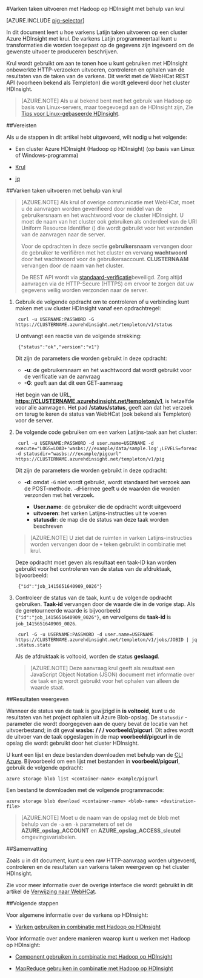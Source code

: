 <properties
   pageTitle="Gebruik van Hadoop varkens met krul in HDInsight | Microsoft Azure"
   description="Leren werken met krul varken Latijn taken uitvoeren op een cluster Hadoop in Azure HDInsight."
   services="hdinsight"
   documentationCenter=""
   authors="Blackmist"
   manager="jhubbard"
   editor="cgronlun"
    tags="azure-portal"/>

<tags
   ms.service="hdinsight"
   ms.devlang="na"
   ms.topic="article"
   ms.tgt_pltfrm="na"
   ms.workload="big-data"
   ms.date="08/23/2016"
   ms.author="larryfr"/>

#<a name="run-pig-jobs-with-hadoop-on-hdinsight-by-using-curl"></a>Varken taken uitvoeren met Hadoop op HDInsight met behulp van krul

[AZURE.INCLUDE [pig-selector](../../includes/hdinsight-selector-use-pig.md)]

In dit document leert u hoe varkens Latijn taken uitvoeren op een cluster Azure HDInsight met krul. De varkens Latijn programmeertaal kunt u transformaties die worden toegepast op de gegevens zijn ingevoerd om de gewenste uitvoer te produceren beschrijven.

Krul wordt gebruikt om aan te tonen hoe u kunt gebruiken met HDInsight onbewerkte HTTP-verzoeken uitvoeren, controleren en ophalen van de resultaten van de taken van de varkens. Dit werkt met de WebHCat REST API (voorheen bekend als Templeton) die wordt geleverd door het cluster HDInsight.

> [AZURE.NOTE] Als u al bekend bent met het gebruik van Hadoop op basis van Linux-servers, maar toegevoegd aan de HDInsight zijn, Zie [Tips voor Linux-gebaseerde HDInsight](hdinsight-hadoop-linux-information.md).

##<a id="prereq"></a>Vereisten

Als u de stappen in dit artikel hebt uitgevoerd, wilt nodig u het volgende:

* Een cluster Azure HDInsight (Hadoop op HDInsight) (op basis van Linux of Windows-programma)

* [Krul](http://curl.haxx.se/)

* [jq](http://stedolan.github.io/jq/)

##<a id="curl"></a>Varken taken uitvoeren met behulp van krul

> [AZURE.NOTE] Als krul of overige communicatie met WebHCat, moet u de aanvragen worden geverifieerd door middel van de gebruikersnaam en het wachtwoord voor de cluster HDInsight. U moet de naam van het cluster ook gebruiken als onderdeel van de URI Uniform Resource Identifier () die wordt gebruikt voor het verzenden van de aanvragen naar de server.
>
> Voor de opdrachten in deze sectie **gebruikersnaam** vervangen door de gebruiker te verifiëren met het cluster en vervang **wachtwoord** door het wachtwoord voor de gebruikersaccount. **CLUSTERNAAM** vervangen door de naam van het cluster.
>
> De REST API wordt via [standaard-verificatie](http://en.wikipedia.org/wiki/Basic_access_authentication)beveiligd. Zorg altijd aanvragen via de HTTP-Secure (HTTPS) om ervoor te zorgen dat uw gegevens veilig worden verzonden naar de server.

1. Gebruik de volgende opdracht om te controleren of u verbinding kunt maken met uw cluster HDInsight vanaf een opdrachtregel:

        curl -u USERNAME:PASSWORD -G https://CLUSTERNAME.azurehdinsight.net/templeton/v1/status

    U ontvangt een reactie van de volgende strekking:

        {"status":"ok","version":"v1"}

    Dit zijn de parameters die worden gebruikt in deze opdracht:

    * **-u**: de gebruikersnaam en het wachtwoord dat wordt gebruikt voor de verificatie van de aanvraag
    * **-G**: geeft aan dat dit een GET-aanvraag

    Het begin van de URL, **https://CLUSTERNAME.azurehdinsight.net/templeton/v1**, is hetzelfde voor alle aanvragen. Het pad **/status/status**, geeft aan dat het verzoek om terug te keren de status van WebHCat (ook bekend als Templeton) voor de server.

2. De volgende code gebruiken om een varken Latijns-taak aan het cluster:

        curl -u USERNAME:PASSWORD -d user.name=USERNAME -d execute="LOGS=LOAD+'wasbs:///example/data/sample.log';LEVELS=foreach+LOGS+generate+REGEX_EXTRACT($0,'(TRACE|DEBUG|INFO|WARN|ERROR|FATAL)',1)+as+LOGLEVEL;FILTEREDLEVELS=FILTER+LEVELS+by+LOGLEVEL+is+not+null;GROUPEDLEVELS=GROUP+FILTEREDLEVELS+by+LOGLEVEL;FREQUENCIES=foreach+GROUPEDLEVELS+generate+group+as+LOGLEVEL,COUNT(FILTEREDLEVELS.LOGLEVEL)+as+count;RESULT=order+FREQUENCIES+by+COUNT+desc;DUMP+RESULT;" -d statusdir="wasbs:///example/pigcurl" https://CLUSTERNAME.azurehdinsight.net/templeton/v1/pig

    Dit zijn de parameters die worden gebruikt in deze opdracht:

    * **-d**: omdat `-G` niet wordt gebruikt, wordt standaard het verzoek aan de POST-methode. `-d`Hiermee geeft u de waarden die worden verzonden met het verzoek.

        * **User.name**: de gebruiker die de opdracht wordt uitgevoerd
        * **uitvoeren**: het varken Latijns-instructies uit te voeren
        * **statusdir**: de map die de status van deze taak worden beschreven

    > [AZURE.NOTE] U ziet dat de ruimten in varken Latijns-instructies worden vervangen door de `+` teken gebruikt in combinatie met krul.

    Deze opdracht moet geven als resultaat een taak-ID kan worden gebruikt voor het controleren van de status van de afdruktaak, bijvoorbeeld:

        {"id":"job_1415651640909_0026"}

3. Controleer de status van de taak, kunt u de volgende opdracht gebruiken. **Taak-id** vervangen door de waarde die in de vorige stap. Als de geretourneerde waarde is bijvoorbeeld `{"id":"job_1415651640909_0026"}`, en vervolgens de **taak-id** is `job_1415651640909_0026`.

        curl -G -u USERNAME:PASSWORD -d user.name=USERNAME https://CLUSTERNAME.azurehdinsight.net/templeton/v1/jobs/JOBID | jq .status.state

    Als de afdruktaak is voltooid, worden de status **geslaagd**.

    > [AZURE.NOTE] Deze aanvraag krul geeft als resultaat een JavaScript Object Notation (JSON) document met informatie over de taak en jq wordt gebruikt voor het ophalen van alleen de waarde staat.

##<a id="results"></a>Resultaten weergeven

Wanneer de status van de taak is gewijzigd in **is voltooid**, kunt u de resultaten van het project ophalen uit Azure Blob-opslag. De `statusdir` -parameter die wordt doorgegeven aan de query bevat de locatie van het uitvoerbestand; in dit geval **wasbs: / / / voorbeeld/pigcurl**. Dit adres wordt de uitvoer van de taak opgeslagen in de map **voorbeeld/pigcurl** in de opslag die wordt gebruikt door het cluster HDInsight.

U kunt een lijst en deze bestanden downloaden met behulp van de [CLI Azure](../xplat-cli-install.md). Bijvoorbeeld om een lijst met bestanden in **voorbeeld/pigcurl**, gebruik de volgende opdracht:

    azure storage blob list <container-name> example/pigcurl

Een bestand te downloaden met de volgende programmacode:

    azure storage blob download <container-name> <blob-name> <destination-file>

> [AZURE.NOTE] Moet u de naam van de opslag met de blob met behulp van de `-a` en `-k` parameters of set de **AZURE\_opslag\_ACCOUNT** en **AZURE\_opslag\_ACCESS\_sleutel** omgevingsvariabelen.

##<a id="summary"></a>Samenvatting

Zoals u in dit document, kunt u een raw HTTP-aanvraag worden uitgevoerd, controleren en de resultaten van varkens taken weergeven op het cluster HDInsight.

Zie voor meer informatie over de overige interface die wordt gebruikt in dit artikel de [Verwijzing naar WebHCat](https://cwiki.apache.org/confluence/display/Hive/WebHCat+Reference).

##<a id="nextsteps"></a>Volgende stappen

Voor algemene informatie over de varkens op HDInsight:

* [Varken gebruiken in combinatie met Hadoop op HDInsight](hdinsight-use-pig.md)

Voor informatie over andere manieren waarop kunt u werken met Hadoop op HDInsight:

* [Component gebruiken in combinatie met Hadoop op HDInsight](hdinsight-use-hive.md)

* [MapReduce gebruiken in combinatie met Hadoop op HDInsight](hdinsight-use-mapreduce.md)
